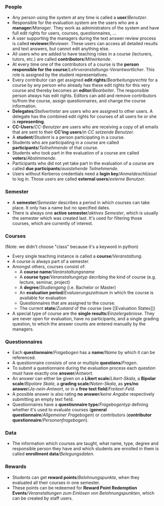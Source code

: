 ### People

- Any person using the system at any time is called a **user**/*Benutzer*.
- Responsible for the evaluation system are the users who are a **manager**/*Manager*. They work as administrators of the system and have full edit rights for users, courses, questionnaires, ...
- A user supporting the managers during the text answer review process is called **reviewer**/*Reviewer*. These users can access all detailed results and text answers, but cannot edit anything else.
- All users who are added to have teaching roles in a course (lecturers, tutors, etc.) are called **contributors**/*Mitwirkende*.
- At every time one of the contributors of a course is the **person responsible for the course**/*Lehrveranstaltungs-Verantwortlicher*. This role is assigned by the student representatives.
- Every contributor can get assigned **edit rights**/*Bearbeitungsrechte* for a course by any person who already has these edit rights for this very course and thereby becomes an **editor**/*Bearbeiter*. The responsible person always has edit rights. Editors can add and remove contributors to/from the course, assign questionnaires, and change the course information.
- **Delegates**/*Stellvertreter* are users who are assigned to other users. A delegate has the combined edit rights for courses of all users he or she is **representing**.
- **CC-Users**/*CC-Benutzer* are users who are receiving a copy of all emails that are sent to their **CC'ing users**/*in CC setzende Benutzer*. 
- A **student**/*Student* is a person participating in a course.
- Students who are participating in a course are called **participants**/*Teilnehmende* of that course.
- Students who took part in the evaluation of a course are called **voters**/*Abstimmende*.
- Participants who did not yet take part in the evaluation of a course are called **due participants**/*ausstehende Teilnehmende*.
- Users without Kerberos credentials need a **login key**/*Anmeldeschlüssel* to log in. Those users are called **external users**/*externe Benutzer*.

### Semester
- A **semester**/*Semester* describes a period in which courses can take place. It only has a name but no specified dates.
- There is always one **active semester**/*aktives Semester*, which is usually the semester which was created last. It's used for filtering those courses, which are currently of interest.

### Courses
(Note: we didn't choose "class" because it's a keyword in python)

- Every single teaching instance is called a **course**/*Veranstaltung*.
- A course is always part of a semester.
- Amongst others, courses consist of:
	- A **course name**/*Veranstaltungsname*
	- A **course type**/*Veranstaltungstyp* decribing the kind of course (e.g. lecture, seminar, project)
	- A **degree**/*Studiengang* (i.e. Bachelor or Master)
	- An **evaluation period**/*Evaluierungszeitraum* in which the course is available for evaluation
	- Questionnaires that are assigned to the course.
	- The current **state**/*Zustand* of the course (see [[Evaluation States]])
- A special type of course are the **single results**/*Einzelergebnisse*. They are never open for evaluation, have no participants, and a single grading question, to which the answer counts are entered manually by the managers.

### Questionnaires

- Each **questionnaire**/*Fragebogen* has a **name**/*Name* by which it can be referenced.
- A questionnaire consists of one or multiple **questions**/*Fragen*.
- To submit a questionnaire during the evaluation process each question must have exactly one **answer**/*Antwort*.
- An answer can either be given on a **Likert scale**/*Likert-Skala*, a **Bipolar scale**/*Bipolare Skala*, a **grading scale**/*Noten-Skala*, as **yes/no answer**/*Ja-nein-Antwort*, or in a **free text field**/*Freitext-Feld*.
- A possible answer is also rating **no answer**/*keine Angabe* respectively submitting an empty text field.
- Questionnaires have a **questionnaire type**/*Fragebogentyp* defining whether it's used to evaluate courses (**general questionnaire**/*Allgemeiner Fragebogen*) or contributors (**contributor questionnaire**/*Personenfragebogen*).

### Data

- The information which courses are taught, what name, type, degree and responsible person they have and which students are enrolled in them is called **enrollment data**/*Belegungsdaten*.

### Rewards

- Students can get **reward points**/*Belohnungspunkte*, when they evaluated all their courses in one semester.
- These points can be redeemed for **Reward Point Redemption Events**/*Veranstaltungen zum Einlösen von Belohnungspunkten*, which can be created by staff users.